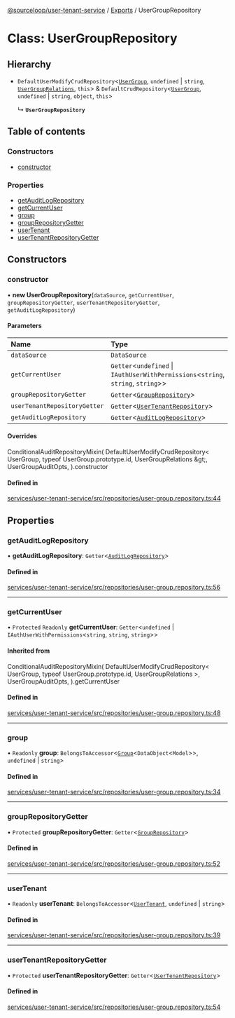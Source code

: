 [@sourceloop/user-tenant-service](../README.md) / [Exports](../modules.md) / UserGroupRepository

# Class: UserGroupRepository

## Hierarchy

- `DefaultUserModifyCrudRepository`<[`UserGroup`](UserGroup.md), `undefined` \| `string`, [`UserGroupRelations`](../interfaces/UserGroupRelations.md), `this`\> & `DefaultCrudRepository`<[`UserGroup`](UserGroup.md), `undefined` \| `string`, `object`, `this`\>

  ↳ **`UserGroupRepository`**

## Table of contents

### Constructors

- [constructor](UserGroupRepository.md#constructor)

### Properties

- [getAuditLogRepository](UserGroupRepository.md#getauditlogrepository)
- [getCurrentUser](UserGroupRepository.md#getcurrentuser)
- [group](UserGroupRepository.md#group)
- [groupRepositoryGetter](UserGroupRepository.md#grouprepositorygetter)
- [userTenant](UserGroupRepository.md#usertenant)
- [userTenantRepositoryGetter](UserGroupRepository.md#usertenantrepositorygetter)

## Constructors

### constructor

• **new UserGroupRepository**(`dataSource`, `getCurrentUser`, `groupRepositoryGetter`, `userTenantRepositoryGetter`, `getAuditLogRepository`)

#### Parameters

| Name | Type |
| :------ | :------ |
| `dataSource` | `DataSource` |
| `getCurrentUser` | `Getter`<`undefined` \| `IAuthUserWithPermissions`<`string`, `string`, `string`\>\> |
| `groupRepositoryGetter` | `Getter`<[`GroupRepository`](GroupRepository.md)\> |
| `userTenantRepositoryGetter` | `Getter`<[`UserTenantRepository`](UserTenantRepository.md)\> |
| `getAuditLogRepository` | `Getter`<[`AuditLogRepository`](AuditLogRepository.md)\> |

#### Overrides

ConditionalAuditRepositoryMixin(
  DefaultUserModifyCrudRepository&lt;
    UserGroup,
    typeof UserGroup.prototype.id,
    UserGroupRelations
  \&gt;,
  UserGroupAuditOpts,
).constructor

#### Defined in

[services/user-tenant-service/src/repositories/user-group.repository.ts:44](https://github.com/sourcefuse/loopback4-microservice-catalog/blob/d35fdb3f0/services/user-tenant-service/src/repositories/user-group.repository.ts#L44)

## Properties

### getAuditLogRepository

• **getAuditLogRepository**: `Getter`<[`AuditLogRepository`](AuditLogRepository.md)\>

#### Defined in

[services/user-tenant-service/src/repositories/user-group.repository.ts:56](https://github.com/sourcefuse/loopback4-microservice-catalog/blob/d35fdb3f0/services/user-tenant-service/src/repositories/user-group.repository.ts#L56)

___

### getCurrentUser

• `Protected` `Readonly` **getCurrentUser**: `Getter`<`undefined` \| `IAuthUserWithPermissions`<`string`, `string`, `string`\>\>

#### Inherited from

ConditionalAuditRepositoryMixin(
  DefaultUserModifyCrudRepository<
    UserGroup,
    typeof UserGroup.prototype.id,
    UserGroupRelations
  \>,
  UserGroupAuditOpts,
).getCurrentUser

#### Defined in

[services/user-tenant-service/src/repositories/user-group.repository.ts:48](https://github.com/sourcefuse/loopback4-microservice-catalog/blob/d35fdb3f0/services/user-tenant-service/src/repositories/user-group.repository.ts#L48)

___

### group

• `Readonly` **group**: `BelongsToAccessor`<[`Group`](Group.md)<`DataObject`<`Model`\>\>, `undefined` \| `string`\>

#### Defined in

[services/user-tenant-service/src/repositories/user-group.repository.ts:34](https://github.com/sourcefuse/loopback4-microservice-catalog/blob/d35fdb3f0/services/user-tenant-service/src/repositories/user-group.repository.ts#L34)

___

### groupRepositoryGetter

• `Protected` **groupRepositoryGetter**: `Getter`<[`GroupRepository`](GroupRepository.md)\>

#### Defined in

[services/user-tenant-service/src/repositories/user-group.repository.ts:52](https://github.com/sourcefuse/loopback4-microservice-catalog/blob/d35fdb3f0/services/user-tenant-service/src/repositories/user-group.repository.ts#L52)

___

### userTenant

• `Readonly` **userTenant**: `BelongsToAccessor`<[`UserTenant`](UserTenant.md), `undefined` \| `string`\>

#### Defined in

[services/user-tenant-service/src/repositories/user-group.repository.ts:39](https://github.com/sourcefuse/loopback4-microservice-catalog/blob/d35fdb3f0/services/user-tenant-service/src/repositories/user-group.repository.ts#L39)

___

### userTenantRepositoryGetter

• `Protected` **userTenantRepositoryGetter**: `Getter`<[`UserTenantRepository`](UserTenantRepository.md)\>

#### Defined in

[services/user-tenant-service/src/repositories/user-group.repository.ts:54](https://github.com/sourcefuse/loopback4-microservice-catalog/blob/d35fdb3f0/services/user-tenant-service/src/repositories/user-group.repository.ts#L54)
